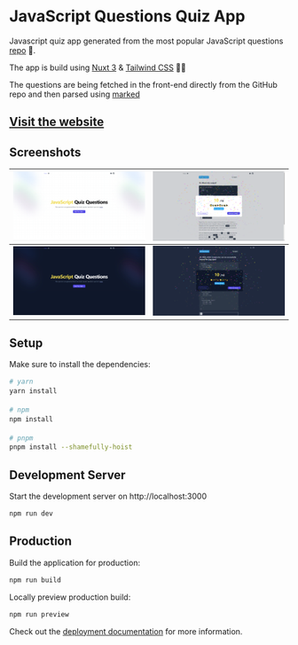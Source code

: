 # JavaScript Questions Quiz App

Javascript quiz app generated from the most popular JavaScript questions [repo](https://github.com/lydiahallie/javascript-questions) 🌟.


The app is build using [Nuxt 3](https://nuxt.com) & [Tailwind CSS](https://tailwindcss.com/) 🚀😎


The questions are being fetched in the front-end directly from the GitHub repo and then parsed using [marked](https://github.com/markedjs/marked)



## [Visit the website](https://javascript-questions-quiz.vercel.app/)


                         
## Screenshots

![Homepage Light](/screenshots/home_light.png)  |  ![Results Light](/screenshots/results_light.png)
:-------------------------:|:-------------------------:
![Homepage Dark](/screenshots/home_dark.png)  |  ![Results Dark](/screenshots/results_dark.png)



## Setup

Make sure to install the dependencies:

```bash
# yarn
yarn install

# npm
npm install

# pnpm
pnpm install --shamefully-hoist
```

## Development Server

Start the development server on http://localhost:3000

```bash
npm run dev
```

## Production

Build the application for production:

```bash
npm run build
```

Locally preview production build:

```bash
npm run preview
```

Check out the [deployment documentation](https://nuxt.com/docs/getting-started/deployment) for more information.
